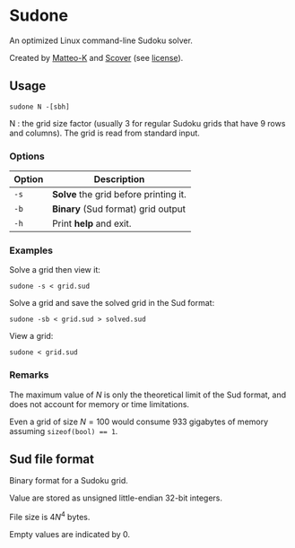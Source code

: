 # Sudone

An optimized Linux command-line Sudoku solver.

Created by [Matteo-K](https://github.com/Matteo-K) and [Scover](https://github.com/5cover) (see [license](LICENSE)).

## Usage

`sudone N -[sbh]`

N : the grid size factor (usually 3 for regular Sudoku grids that have 9 rows and columns).
The grid is read from standard input.

### Options

Option|Description
-|-
`-s`|**Solve** the grid before printing it.
`-b`|**Binary** (Sud format) grid output
`-h`|Print **help** and exit.

### Examples

Solve a grid then view it:

`sudone -s < grid.sud`

Solve a grid and save the solved grid in the Sud format:

`sudone -sb < grid.sud > solved.sud`

View a grid:

`sudone < grid.sud`

### Remarks

The maximum value of $N$ is only the theoretical limit of the Sud format, and does not account for memory or time limitations.

Even a grid of size $N=100$ would consume 933 gigabytes of memory assuming `sizeof(bool) == 1`.

## Sud file format

Binary format for a Sudoku grid.

Value are stored as unsigned little-endian 32-bit integers.

File size is $4N^4$ bytes.

Empty values are indicated by 0.
